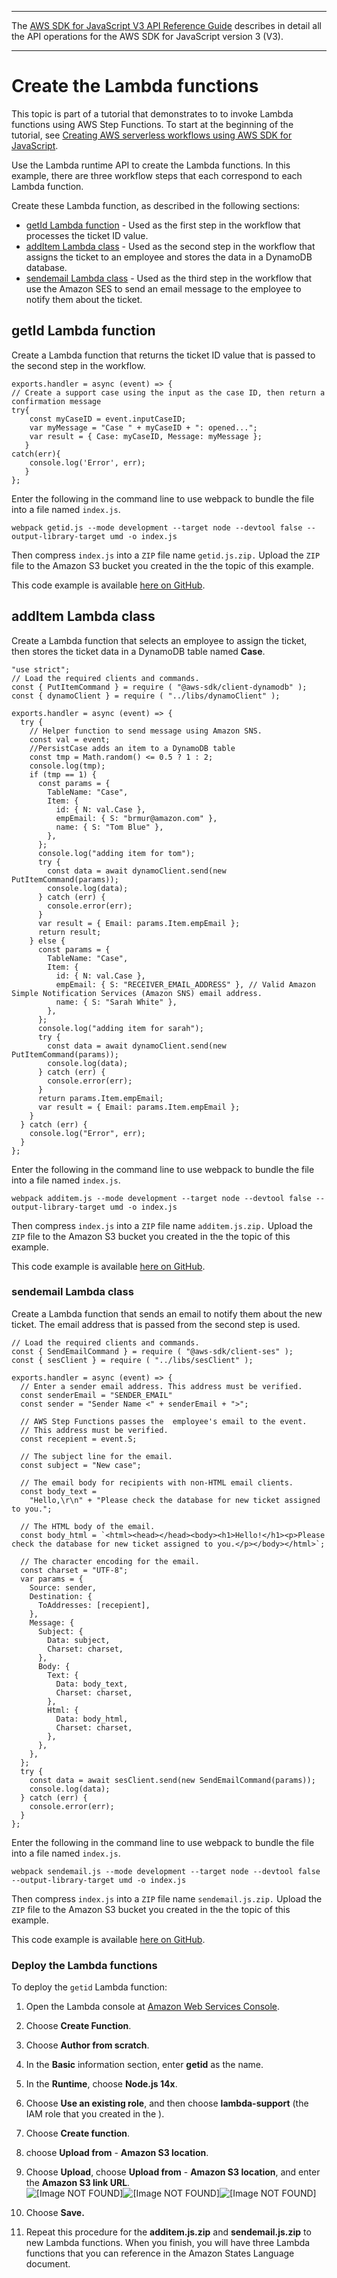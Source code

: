 --------

 The [AWS SDK for JavaScript V3 API Reference Guide](https://docs.aws.amazon.com/AWSJavaScriptSDK/v3/latest/index.html) describes in detail all the API operations for the AWS SDK for JavaScript version 3 \(V3\)\. 

--------

# Create the Lambda functions<a name="serverless-step-functions-example-create-lambda-functions"></a>

This topic is part of a tutorial that demonstrates to to invoke Lambda functions using AWS Step Functions\. To start at the beginning of the tutorial, see [Creating AWS serverless workflows using AWS SDK for JavaScript](serverless-step-functions-example.md)\.

Use the Lambda runtime API to create the Lambda functions\. In this example, there are three workflow steps that each correspond to each Lambda function\. 

Create these Lambda function, as described in the following sections:
+ [getId Lambda function](#serverless-step-functions-example-getid) \- Used as the first step in the workflow that processes the ticket ID value\.
+ [addItem Lambda class](#serverless-step-functions-example-additem) \- Used as the second step in the workflow that assigns the ticket to an employee and stores the data in a DynamoDB database\.
+ [sendemail Lambda class](#serverless-step-functions-example-sendemail) \- Used as the third step in the workflow that use the Amazon SES to send an email message to the employee to notify them about the ticket\.

## getId Lambda function<a name="serverless-step-functions-example-getid"></a>

Create a Lambda function that returns the ticket ID value that is passed to the second step in the workflow\. 

```
exports.handler = async (event) => {
// Create a support case using the input as the case ID, then return a confirmation message
try{
    const myCaseID = event.inputCaseID;
    var myMessage = "Case " + myCaseID + ": opened...";
    var result = { Case: myCaseID, Message: myMessage };
   }
catch(err){
    console.log('Error', err);
   }
};
```

Enter the following in the command line to use webpack to bundle the file into a file named `index.js`\.

```
webpack getid.js --mode development --target node --devtool false --output-library-target umd -o index.js
```

Then compress `index.js` into a `ZIP` file name `getid.js.zip.` Upload the `ZIP` file to the Amazon S3 bucket you created in the the topic of this example\.

This code example is available [here on GitHub](https://github.com/awsdocs/aws-doc-sdk-examples/blob/main/javascriptv3/example_code/cross-services/lambda-step-functions/src/lambda1/getid.js)\.

## addItem Lambda class<a name="serverless-step-functions-example-additem"></a>

Create a Lambda function that selects an employee to assign the ticket, then stores the ticket data in a DynamoDB table named **Case**\.

```
"use strict";
// Load the required clients and commands.
const { PutItemCommand } = require ( "@aws-sdk/client-dynamodb" );
const { dynamoClient } = require ( "../libs/dynamoClient" );

exports.handler = async (event) => {
  try {
    // Helper function to send message using Amazon SNS.
    const val = event;
    //PersistCase adds an item to a DynamoDB table
    const tmp = Math.random() <= 0.5 ? 1 : 2;
    console.log(tmp);
    if (tmp == 1) {
      const params = {
        TableName: "Case",
        Item: {
          id: { N: val.Case },
          empEmail: { S: "brmur@amazon.com" },
          name: { S: "Tom Blue" },
        },
      };
      console.log("adding item for tom");
      try {
        const data = await dynamoClient.send(new PutItemCommand(params));
        console.log(data);
      } catch (err) {
        console.error(err);
      }
      var result = { Email: params.Item.empEmail };
      return result;
    } else {
      const params = {
        TableName: "Case",
        Item: {
          id: { N: val.Case },
          empEmail: { S: "RECEIVER_EMAIL_ADDRESS" }, // Valid Amazon Simple Notification Services (Amazon SNS) email address.
          name: { S: "Sarah White" },
        },
      };
      console.log("adding item for sarah");
      try {
        const data = await dynamoClient.send(new PutItemCommand(params));
        console.log(data);
      } catch (err) {
        console.error(err);
      }
      return params.Item.empEmail;
      var result = { Email: params.Item.empEmail };
    }
  } catch (err) {
    console.log("Error", err);
  }
};
```

Enter the following in the command line to use webpack to bundle the file into a file named `index.js`\.

```
webpack additem.js --mode development --target node --devtool false --output-library-target umd -o index.js
```

Then compress `index.js` into a `ZIP` file name `additem.js.zip.` Upload the `ZIP` file to the Amazon S3 bucket you created in the the topic of this example\.

This code example is available [here on GitHub](https://github.com/awsdocs/aws-doc-sdk-examples/blob/main/javascriptv3/example_code/cross-services/lambda-step-functions/src/lambda2/additem.js)\.

### sendemail Lambda class<a name="serverless-step-functions-example-sendemail"></a>

Create a Lambda function that sends an email to notify them about the new ticket\. The email address that is passed from the second step is used\.

```
// Load the required clients and commands.
const { SendEmailCommand } = require ( "@aws-sdk/client-ses" );
const { sesClient } = require ( "../libs/sesClient" );

exports.handler = async (event) => {
  // Enter a sender email address. This address must be verified.
  const senderEmail = "SENDER_EMAIL"
  const sender = "Sender Name <" + senderEmail + ">";

  // AWS Step Functions passes the  employee's email to the event.
  // This address must be verified.
  const recepient = event.S;

  // The subject line for the email.
  const subject = "New case";

  // The email body for recipients with non-HTML email clients.
  const body_text =
    "Hello,\r\n" + "Please check the database for new ticket assigned to you.";

  // The HTML body of the email.
  const body_html = `<html><head></head><body><h1>Hello!</h1><p>Please check the database for new ticket assigned to you.</p></body></html>`;

  // The character encoding for the email.
  const charset = "UTF-8";
  var params = {
    Source: sender,
    Destination: {
      ToAddresses: [recepient],
    },
    Message: {
      Subject: {
        Data: subject,
        Charset: charset,
      },
      Body: {
        Text: {
          Data: body_text,
          Charset: charset,
        },
        Html: {
          Data: body_html,
          Charset: charset,
        },
      },
    },
  };
  try {
    const data = await sesClient.send(new SendEmailCommand(params));
    console.log(data);
  } catch (err) {
    console.error(err);
  }
};
```

Enter the following in the command line to use webpack to bundle the file into a file named `index.js`\.

```
webpack sendemail.js --mode development --target node --devtool false --output-library-target umd -o index.js
```

Then compress `index.js` into a `ZIP` file name `sendemail.js.zip.` Upload the `ZIP` file to the Amazon S3 bucket you created in the the topic of this example\.

This code example is available [here on GitHub](https://github.com/awsdocs/aws-doc-sdk-examples/blob/main/javascriptv3/example_code/cross-services/lambda-step-functions/src/lambda3/sendemail.js)\.

### Deploy the Lambda functions<a name="serverless-step-functions-example-deploy"></a>

To deploy the `getid` Lambda function: 

1. Open the Lambda console at [Amazon Web Services Console](https://us-west-2.console.aws.amazon.com/lambda/home)\.

1. Choose **Create Function**\.

1. Choose **Author from scratch**\.

1. In the **Basic** information section, enter **getid** as the name\.

1. In the **Runtime**, choose **Node\.js 14x**\.

1. Choose **Use an existing role**, and then choose **lambda\-support** \(the IAM role that you created in the \)\.

1. Choose **Create function**\.

1.  choose **Upload from** \- **Amazon S3 location**\.

1. Choose **Upload**, choose **Upload from** \- **Amazon S3 location**, and enter the **Amazon S3 link URL**\.  
![\[Image NOT FOUND\]](http://docs.aws.amazon.com/sdk-for-javascript/v3/developer-guide/)![\[Image NOT FOUND\]](http://docs.aws.amazon.com/sdk-for-javascript/v3/developer-guide/)![\[Image NOT FOUND\]](http://docs.aws.amazon.com/sdk-for-javascript/v3/developer-guide/)

1. Choose **Save\.**

1. Repeat this procedure for the **additem\.js\.zip** and **sendemail\.js\.zip** to new Lambda functions\. When you finish, you will have three Lambda functions that you can reference in the Amazon States Language document\.